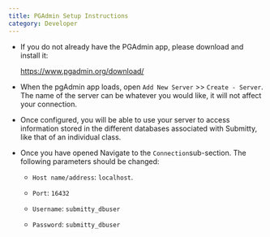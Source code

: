 ```yaml
---
title: PGAdmin Setup Instructions
category: Developer
---
```



* If you do not already have the PGAdmin app, please download and
  install it:

  <https://www.pgadmin.org/download/>


* When the pgAdmin app loads, open `Add New Server` >>
  `Create - Server`.
  The name of the server can be whatever you would like, it
  will not affect your connection.

* Once configured, you will be able to use your server to access
  information stored in the different databases associated with
  Submitty, like that of an individual class.


* Once you have opened Navigate to the `Connection`sub-section.
  The following parameters should be changed:

    * `Host name/address`: `localhost`.

    * `Port`: `16432`

    * `Username`: `submitty_dbuser`

    * `Password`: `submitty_dbuser`
